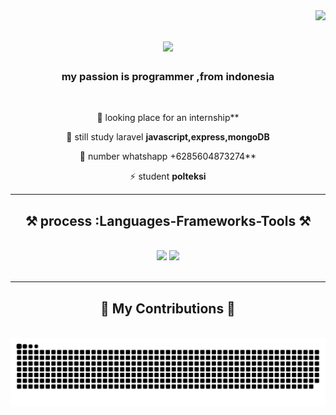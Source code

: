 <img align="right" src="https://visitor-badge.laobi.icu/badge?page_id=salesp07.salesp07" />

<h1 align="center">
    <img src="https://readme-typing-svg.herokuapp.com/?font=Righteous&size=35&center=true&vCenter=true&width=500&height=70&duration=4000&lines=Hello+Good+people+👋;+I'm+Eka+kurniawan+zein!;" />
</h1>

<h3 align="center">my passion is programmer ,from indonesia</h3>

<br/>

<div align="center">
 
 🔭 looking place for an internship**
 
 🌱 still study laravel **javascript,express,mongoDB**

💬 number whatshapp +6285604873274**

⚡ student **polteksi**

 </div>
 

 <hr/>
 
<h2 align="center">⚒️ process :Languages-Frameworks-Tools ⚒️</h2>
<br/>
<div align="center">
    <img src="https://skillicons.dev/icons?i=react,bootstrap,mui,html,css,vscode,github,figma,tailwind,git,r" />
    <img src="https://skillicons.dev/icons?i=nodejs,python,javascript,typescript,express,firebase,mongodb,c,java,nextjs,mysql,flask" /><br>
</div>

<br/>
<hr/>

<div align="center">
  <h2>🐍 My Contributions 🐍</h2>
  <br>
  <img alt="snake eating my contributions" src="https://raw.githubusercontent.com/salesp07/salesp07/output/github-contribution-grid-snake.svg" />
  
  
